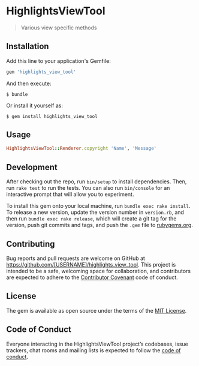 # HighlightsViewTool

> Various view specific methods

## Installation

Add this line to your application's Gemfile:

```ruby
gem 'highlights_view_tool'
```

And then execute:

    $ bundle

Or install it yourself as:

    $ gem install highlights_view_tool

## Usage

```ruby
HighlightsViewTool::Renderer.copyright 'Name', 'Message'
```

## Development

After checking out the repo, run `bin/setup` to install dependencies. Then, run `rake test` to run the tests. You can also run `bin/console` for an interactive prompt that will allow you to experiment.

To install this gem onto your local machine, run `bundle exec rake install`. To release a new version, update the version number in `version.rb`, and then run `bundle exec rake release`, which will create a git tag for the version, push git commits and tags, and push the `.gem` file to [rubygems.org](https://rubygems.org).

## Contributing

Bug reports and pull requests are welcome on GitHub at https://github.com/[USERNAME]/highlights_view_tool. This project is intended to be a safe, welcoming space for collaboration, and contributors are expected to adhere to the [Contributor Covenant](http://contributor-covenant.org) code of conduct.

## License

The gem is available as open source under the terms of the [MIT License](https://opensource.org/licenses/MIT).

## Code of Conduct

Everyone interacting in the HighlightsViewTool project’s codebases, issue trackers, chat rooms and mailing lists is expected to follow the [code of conduct](https://github.com/[USERNAME]/highlights_view_tool/blob/master/CODE_OF_CONDUCT.md).
